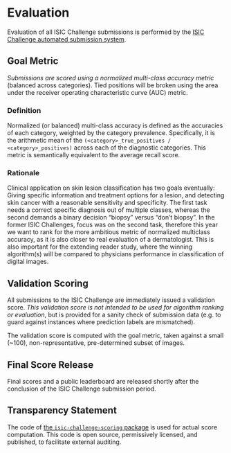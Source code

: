 # Evaluation
Evaluation of all ISIC Challenge submissions is performed by the
[ISIC Challenge automated submission system](https://challenge.isic-archive.com/).

## Goal Metric
*Submissions are scored using a normalized multi-class accuracy metric* (balanced across categories).
Tied positions will be broken using the area under the receiver operating characteristic curve
(AUC) metric.

### Definition
Normalized (or balanced) multi-class accuracy is defined as the accuracies of each category,
weighted by the category prevalence. Specifically, it is the arithmetic mean of the
`(<category>_true_positives / <category>_positives)` across each of the diagnostic categories. This
metric is semantically equivalent to the average recall score.

### Rationale
Clinical application on skin lesion classification has two goals eventually: Giving specific
information and treatment options for a lesion, and detecting skin cancer with a reasonable
sensitivity and specificity. The first task needs a correct specific diagnosis out of multiple
classes, whereas the second demands a binary decision “biopsy” versus “don’t biopsy”. In the
former ISIC Challenges, focus was on the second task, therefore this year we want to rank for the
more ambitious metric of normalized multiclass accuracy, as it is also closer to real evaluation of
a dermatologist. This is also important for the extending reader study, where the winning
algorithm(s) will be compared to physicians performance in classification of digital images.

## Validation Scoring
All submissions to the ISIC Challenge are immediately issued a validation score. *This validation
score is not intended to be used for algorithm ranking or evaluation*, but is provided for a sanity
check of submission data (e.g. to guard against instances where prediction labels are mismatched).

The validation score is computed with the goal metric, taken against a small (~100),
non-representative, pre-determined subset of images.

## Final Score Release
Final scores and a public leaderboard are released shortly after the conclusion of the ISIC
Challenge submission period.

## Transparency Statement
The code of
[the `isic-challenge-scoring` package](https://github.com/ImageMarkup/isic-challenge-scoring/)
is used for actual score computation. This code is open source, permissively licensed, and published,
to facilitate external auditing.
